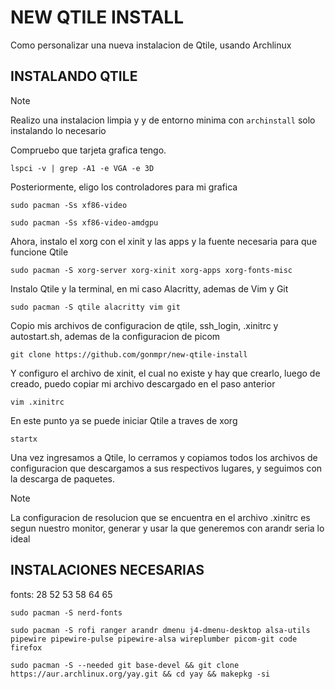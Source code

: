 # NEW QTILE INSTALL
Como personalizar una nueva instalacion de Qtile, usando Archlinux

                                                                                                                                                                                         
## INSTALANDO QTILE                                                                                                                                                                                            
                                                                                                                                                                                                
                                                                                                                                                                      
>[!NOTE]
> Realizo una instalacion limpia y y de entorno minima con ```archinstall``` solo instalando lo necesario

Compruebo que tarjeta grafica tengo.                     
```
lspci -v | grep -A1 -e VGA -e 3D
```
                                                                                                                                                                                                                                        
Posteriormente, eligo los controladores para mi grafica                      
```
sudo pacman -Ss xf86-video
```
                                                                                                                                                                                    
```
sudo pacman -Ss xf86-video-amdgpu
```
                                                                                                                                                                                                                                        
Ahora, instalo el xorg con el xinit y las apps y la fuente necesaria para que funcione Qtile
```
sudo pacman -S xorg-server xorg-xinit xorg-apps xorg-fonts-misc
```
                                                                                                                                                                                                                                        
Instalo Qtile y la terminal, en mi caso Alacritty, ademas de Vim y Git
```
sudo pacman -S qtile alacritty vim git
```

Copio mis archivos de configuracion de qtile, ssh_login, .xinitrc y autostart.sh, ademas de la configuracion de picom
```
git clone https://github.com/gonmpr/new-qtile-install
```                                                                                                                                                                                                                                      
                                                                                                                                                                                                                                        
Y configuro el archivo de xinit, el cual no existe y hay que crearlo, luego de creado, puedo copiar mi archivo descargado en el paso anterior                                                                    

```
vim .xinitrc                                                                                      
```
                                                                                                                                                                                                                                        
En este punto ya se puede iniciar Qtile a traves de xorg                                                                                    
```
startx
```

Una vez ingresamos a Qtile, lo cerramos y copiamos todos los archivos de configuracion que descargamos a sus respectivos lugares, y seguimos con la descarga de paquetes.                                                                                 
>[!NOTE]
> La configuracion de resolucion que se encuentra en el archivo .xinitrc es segun nuestro monitor, generar y usar  la que generemos con arandr seria lo ideal                                                                                                                                                                                                                                     
                                                                                                                                                                                                                                        
                                                                                                                                                                                                                                        
## INSTALACIONES NECESARIAS
fonts: 28 52 53 58 64 65
```
sudo pacman -S nerd-fonts 
```                                                                                                                                                                                                                                        

                                                                                                                                                                                                                                        
```
sudo pacman -S rofi ranger arandr dmenu j4-dmenu-desktop alsa-utils pipewire pipewire-pulse pipewire-alsa wireplumber picom-git code firefox

sudo pacman -S --needed git base-devel && git clone https://aur.archlinux.org/yay.git && cd yay && makepkg -si
```

                                                                                                                                                                                                                                        

                                                                                                                                                                                                                                        
                                                                                                                                                                        
                                                                                                                                                                                                                               

                                                                                                                                                                                                                                        
                                                                                                                                                                                                                                        

                                                                                                                                                                                                                                        
                                                                                                     
                                                                                                                                                                                                                  
                                                                                                                                                                                                                                                                                                                                                                                                                                                                                                                        
